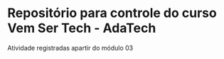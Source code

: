 # Repositório para controle do curso Vem Ser Tech - AdaTech

Atividade registradas apartir do módulo 03